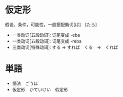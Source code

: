 # 仮定形

假设，条件，可能性，一般搭配助词[ば]　[たら]

* 一类动词[五段动词]: 词尾变成 -eba
* 一类动词[五段动词]: 词尾变成 -reba
* 三类动词[特殊动词]: する => すれば　くる　=>　くれば

# 単語

* 語法　ごうほ
* 仮定形　かていけい　假定形